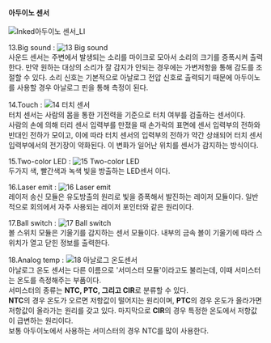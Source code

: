 <b>아두이노 센서</b>
<br><br>
![Inked아두이노 센서_LI](https://user-images.githubusercontent.com/59801728/73622096-cba91900-467b-11ea-9ceb-72104e0c4148.jpg)


13.Big sound
: ![13  Big sound](https://user-images.githubusercontent.com/59801728/73632061-12a80600-469e-11ea-9341-a579cc157e13.PNG)
<br>
사운드 센서는 주변에서 발생되는 소리를 마이크로 모아서 소리의 크기를 증폭시켜 출력한다. 만약 원하는 대상의 소리가 잘 감지가 안되는 경우에는 가변저항을 통해 감도를 조절할 수 있다. 소리 신호는 기본적으로 아날로그 전압 신호로 출력되기 때문에 아두이노를 사용할 경우 아날로그 핀을 통해 측정이 된다.


14.Touch
: ![14  터치 센서](https://user-images.githubusercontent.com/59801728/73632258-83e7b900-469e-11ea-9545-bd33fda63de6.jpg)<br>
터치 센서는 사람의 몸을 통한 기전력을 기준으로 터치 여부를 검출하는 센서이다. <br>
사람의 손에 의해 터리 센서 입력부를 만졌을 때 손가락의 표면에 센서 입력부의 전하와 반대인 전하가 모이고, 이에 따라 터치 센서의 입력부의 전하가 약간 상쇄되어 터치 센서 입력부에서의 전기장이 약화된다. 이 변화가 일어난 위치를 센서가 감지하는 방식이다.


15.Two-color LED
: ![15  Two-color LED](https://user-images.githubusercontent.com/59801728/73632614-8dbdec00-469f-11ea-9f12-d1de972f9fec.jpg)<br>
두가지 색, 빨간색과 녹색 빛을 방출하는 LED센서 이다.


16.Laser emit
: ![16  Laser emit](https://user-images.githubusercontent.com/59801728/73633114-2dc84500-46a1-11ea-9be4-1a698e24666a.png)
<br>
레이저 송신 모듈은 유도방출의 원리로 빛을 증폭해서 발진하는 레이저 모듈이다. 일반적으로 회의에서 자주 사용되는 레이저 포인터와 같은 원리이다.


17.Ball switch
: ![17  Ball switch](https://user-images.githubusercontent.com/59801728/73633695-aaa7ee80-46a2-11ea-944a-71f529f23cff.jpg)<br>
볼 스위치 모듈은 기울기를 감지하는 센서 모듈이다. 내부의 금속 볼이 기울기에 따라 스위치가 열고 닫힌 정보를 출력한다.


18.Analog temp
: ![18  아날로그 온도센서](https://user-images.githubusercontent.com/59801728/73634008-7ed93880-46a3-11ea-87d2-3c36978328ab.jpg)<br>
아날로그 온도 센서는 다른 이름으로 '서미스터 모듈'이라고도 불리는데, 이때 서미스터는 온도를 측정해주는 부품이다. <br>
서미스터의 종류는 <b>NTC, PTC, 그리고 CIR</b>로 분류할 수 있다. <br>
<b>NTC</b>의 경우 온도가 오르면 저항값이 떨어지는 원리이며, <b>PTC</b>의 경우 온도가 올라가면 저항값이 올라가는 원리를 갖고 있다. 마지막으로 <b>CIR</b>의 경우 특정한 온도에서 저항값이 급변하는 원리이다. <br>
보통 아두이노에서 사용하는 서미스터의 경우 NTC를 많이 사용한다.